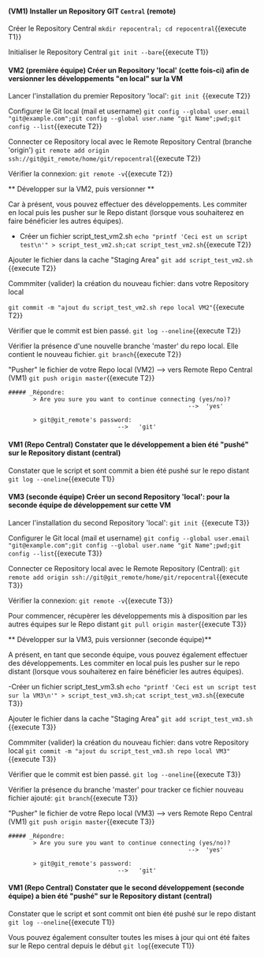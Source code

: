 
 
#### (VM1) Installer un Repository GIT `Central` (remote)

Créer  le Repository Central
  `mkdir repocentral; cd repocentral`{{execute T1}}
 
 Initialiser le Repository Central
  `git init --bare`{{execute T1}}


#### VM2 (première équipe) Créer un Repository 'local' (cette fois-ci) afin de versionner les développements "en local" sur la VM
   
 Lancer l'installation du premier Repository 'local':
 `git init `{{execute T2}}
 
 Configurer le Git local (mail et username)
 `git config --global user.email "git@example.com";git config --global user.name "git Name";pwd;git config --list`{{execute T2}}   
 
 Connecter ce Repository local avec le Remote Repository Central  (branche 'origin')
 `git remote add origin ssh://git@git_remote/home/git/repocentral`{{execute T2}}

 Vérifier la connexion:
 `git remote -v`{{execute T2}}
 
** Développer sur la VM2, puis versionner **
 
 Car à présent, vous pouvez  effectuer des développements.
 Les commiter en local puis les pusher sur le Repo distant (lorsque vous souhaiterez en faire bénéficier les autres équipes).  

 - Créer un fichier script_test_vm2.sh
 `echo "printf 'Ceci est un script test\n'" > script_test_vm2.sh;cat script_test_vm2.sh`{{execute T2}}
 
 Ajouter le fichier dans la cache "Staging Area"
 `git add script_test_vm2.sh `{{execute T2}}
 
 Commmiter (valider) la création du nouveau fichier: dans votre Repository local 
 
 `git commit -m "ajout du script_test_vm2.sh repo local VM2"`{{execute T2}}
 
 Vérifier que le commit est bien passé.
 `git log --oneline`{{execute T2}}
   
 Vérifier la présence d'une nouvelle branche 'master' du repo local. Elle contient le nouveau fichier.
 `git branch`{{execute T2}}
 
 "Pusher" le fichier de votre Repo local (VM2) --> vers Remote Repo Central (VM1)
 `git push origin master`{{execute T2}}
 
    ##### _Répondre:
           > Are you sure you want to continue connecting (yes/no)? 
                                                       -->  'yes'
 
           > git@git_remote's password: 
                                   -->   'git'
 
 
 
 
#### VM1 (Repo Central) Constater que le développement a bien été "pushé" sur le Repository distant (central) 
 Constater que le script et sont commit a bien été pushé sur le repo distant
 `git log --oneline`{{execute T1}}




#### VM3 (seconde équipe) Créer un second Repository 'local': pour la seconde équipe de développement sur cette VM

 Lancer l'installation du second Repository 'local':
 `git init `{{execute T3}}
 
 Configurer le Git local (mail et username)
 `git config --global user.email "git@example.com";git config --global user.name "git Name";pwd;git config --list`{{execute T3}}   
 
 Connecter ce Repository local avec le Remote Repository (Central):
 `git remote add origin ssh://git@git_remote/home/git/repocentral`{{execute T3}}

 Vérifier la connexion:
 `git remote -v`{{execute T3}}
 
 Pour commencer, récupèrer  les développements mis à disposition par les autres équipes sur le Repo distant
  `git pull origin master`{{execute T3}}
 
** Développer sur la VM3, puis versionner (seconde équipe)**

 A présent, en tant que seconde équipe, vous pouvez également effectuer des développements.
 Les commiter en local puis les pusher sur le repo distant (lorsque vous souhaiterez en faire bénéficier les autres équipes).  
 
 -Créer un fichier script_test_vm3.sh
 `echo "printf 'Ceci est un script test sur la VM3\n'" > script_test_vm3.sh;cat script_test_vm3.sh`{{execute T3}}
 
 Ajouter le fichier dans la cache "Staging Area"
 `git add script_test_vm3.sh `{{execute T3}}
 
 Commmiter (valider) la création du nouveau fichier: dans votre Repository local 
 `git commit -m "ajout du script_test_vm3.sh repo local VM3"`{{execute T3}}
   
 Vérifier que le commit est bien passé.
 `git log --oneline`{{execute T3}}
 
 Vérifier la présence du branche 'master' pour tracker ce fichier nouveau fichier ajouté:
 `git branch`{{execute T3}}
 
 "Pusher" le fichier de votre Repo local (VM3) --> vers Remote Repo Central (VM1)
 `git push origin master`{{execute T3}}
 
    ##### _Répondre:
           > Are you sure you want to continue connecting (yes/no)? 
                                                       -->  'yes'
 
           > git@git_remote's password: 
                                   -->   'git'
 
 
 
 
 
#### VM1 (Repo Central) Constater que le second développement (seconde équipe) a bien été "pushé" sur le Repository distant (central) 

 Constater que le script et sont commit ont bien été pushé sur le repo distant
 `git log --oneline`{{execute T1}}
 
 Vous pouvez également consulter toutes les mises à jour qui ont été faites sur le Repo central depuis le début
 `git log`{{execute T1}}

